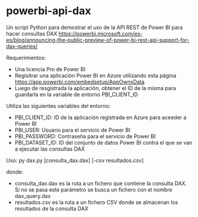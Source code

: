 # powerbi-api-dax

Un script Python para demostrar el uso de la API REST de Power BI para hacer consultas DAX
https://powerbi.microsoft.com/es-es/blog/announcing-the-public-preview-of-power-bi-rest-api-support-for-dax-queries/

Requerimientos:
- Una licencia Pro de Power BI
- Regisitrar una aplicación Power BI en Azure utilizando esta página https://app.powerbi.com/embedsetup/AppOwnsData
- Luego de resgistrada la aplicación, obtener el ID de la misma para guardarla en la variable de entorno PBI_CLIENT_ID


Utiliza las siguientes variables del entorno:
- PBI_CLIENT_ID: ID de la aplicación registrada en Azure para aceeder a Power BI
- PBI_USER: Usuario para el servicio de Power BI
- PBI_PASSWORD: Contraseña para el servicio de Power BI
- PBI_DATASET_ID: ID del conjunto de datos Power BI contra el que se van a ejecutar las consultas DAX


Uso:
py dax.py [consulta_dax.dax] [-csv resultados.csv]

donde:
- consulta_dax.dax es la ruta a un fichero que contiene la consulta DAX.  Si no se pasa este parámetro se busca un fichero con el nombre dax_query.dax
- resultados.csv es la ruta a un fichero CSV donde se almacenan los resultados de la consulta DAX





